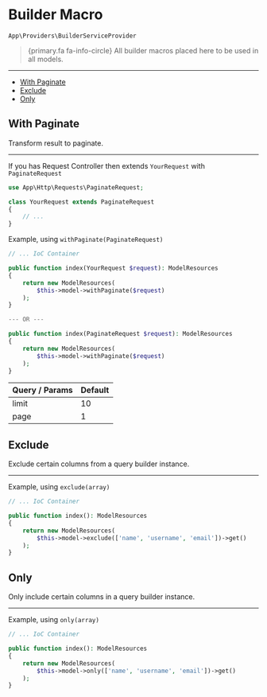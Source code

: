 # Builder Macro

`App\Providers\BuilderServiceProvider`

> {primary.fa fa-info-circle} All builder macros placed here to be used in all models.

---

- [With Paginate](#with-paginate)
- [Exclude](#exclude)
- [Only](#only)

<a name="with-paginate"></a>

## With Paginate

Transform result to paginate.

---

If you has Request Controller then extends `YourRequest` with `PaginateRequest`

```php
use App\Http\Requests\PaginateRequest;

class YourRequest extends PaginateRequest
{
    // ...
}
```

Example, using `withPaginate(PaginateRequest)`

```php
// ... IoC Container

public function index(YourRequest $request): ModelResources
{
    return new ModelResources(
        $this->model->withPaginate($request)
    );
}

--- OR ---

public function index(PaginateRequest $request): ModelResources
{
    return new ModelResources(
        $this->model->withPaginate($request)
    );
}
```

Query / Params | Default |
:-           | :-        |
limit        | 10        |
page         | 1         |

<a name="exclude"></a>

## Exclude

Exclude certain columns from a query builder instance.

---

Example, using `exclude(array)`

```php
// ... IoC Container

public function index(): ModelResources
{
    return new ModelResources(
        $this->model->exclude(['name', 'username', 'email'])->get()
    );
}
```

<a name="only"></a>

## Only

Only include certain columns in a query builder instance.

---

Example, using `only(array)`

```php
// ... IoC Container

public function index(): ModelResources
{
    return new ModelResources(
        $this->model->only(['name', 'username', 'email'])->get()
    );
}
```